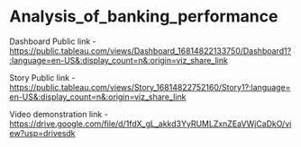 # Analysis_of_banking_performance

Dashboard Public link - https://public.tableau.com/views/Dashboard_16814822133750/Dashboard1?:language=en-US&:display_count=n&:origin=viz_share_link

Story Public link - https://public.tableau.com/views/Story_16814822752160/Story1?:language=en-US&:display_count=n&:origin=viz_share_link

Video demonstration link - https://drive.google.com/file/d/1fdX_gL_akkd3YyRUMLZxnZEaVWjCaDkO/view?usp=drivesdk
